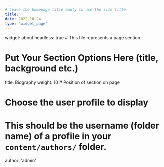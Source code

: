 ```yaml
---
# Leave the homepage title empty to use the site title
title: 
date: 2022-10-24
type: "widget_page"
---
```


widget: about
headless: true  # This file represents a page section.

# Put Your Section Options Here (title, background etc.)
title: Biography
weight: 10 # Position of section on page

# Choose the user profile to display
# This should be the username (folder name) of a profile in your `content/authors/` folder.
author: 'admin'

